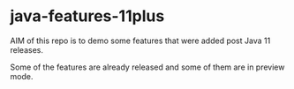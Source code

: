 # java-features-11plus

AIM of this repo is to demo some features that were added post Java 11 releases.

Some of the features are already released and some of them are in preview mode.

